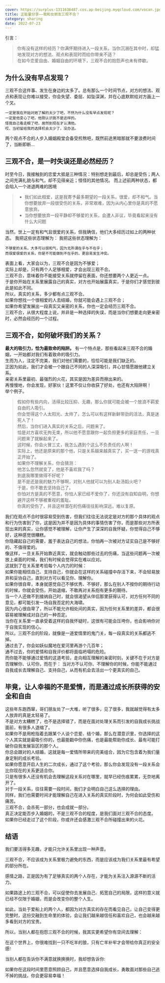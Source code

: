 ```yaml
---
cover: https://surplus-1311636487.cos.ap-beijing.myqcloud.com/vocan.jpg
title: 正能量分享——我和女朋友三观不合？
category: sharing
date: 2022-07-23
---
```

引言：

>你有没有这样的经历？你满怀期待进入一段关系，当你沉溺在其中时，却猛地发现对方的想法、观点和表现时而给你带来不适？    
在如今恋爱自由、婚姻自由的环境下，三观不合的抱怨声也未有停歇。

## <font face  = "华文行楷">为什么没有早点发现？</font>
三观不合这件事、发生在身边的太多了。总有那么一个时间节点，对方的想法、观点和表现让你难以接受，你会失望、委屈、如坠深渊，并在心底默默给对方画上一个叉。
```
一定是我在开始对她了解的太少了吧，不然为什么没有早点发现呢？    
一定是他变心了吧，他刚认识我不是这样的。    
怪我自己看走眼了吧，居然到现在才认清他。    
哎、当初留给我的选择机会太少了，没办法。
```
两个观点不合的人步入婚姻殿堂会备受煎熬吧，既然前途黑暗那就不要浪费时间了，当断即断...

## <font face="华文行楷"> 三观不合，是一时失误还是必然经历？</font>
时至今日，我接触到的恋爱大抵是三种情况：特别想走到最后，却总是受伤；两人之间充满礼貌与和气，却不见得亲近；怪怪的其他情况。
而上述前两种状态，都会陷入一个进退两难的困境

>* 我们如此相爱，这是我寄予最多期望的一段关系，很爱，却不和气。当你想要放弃一段很受伤的关系，非常艰难，因为从内心里你是真的不愿意放弃。    
>* 当你想要放弃一段平静却不够爱的关系，会遭人非议，毕竟看起来没有什么大问题

当然，世上一定有和气且很爱的关系，但我确信，他们大多经历过如上的两种状态。
我把这些状态理解为：
我把这些状态理解为：
```
不够爱的关系，大多可以很和气，因为无所谓在乎与不在乎；    
而很爱很爱的关系，你是不可能做到不在乎的，更容易发生冲突。
```    
表面上看，大家会以为，三观不合是因为不够爱；    
实际上却是，只有两个人足够相爱，才会出现三观不合。    
三观不合，意味着你不能接受关系就停留在表面，你还想要两个人更近一点。    
于是你开始在关系里展露自己的真实，对方也开始展露真实，于是你们才感觉到彼此是如此不同。    
所以，真实的关系，多少都有点三观不合。    
如果你想找一个很相爱的人去结婚，你就可能会遇上三观不合；    
如果你希望发展出一段真实又亲密的关系，你也一定会经历三观不合。    
三观不合，从很大程度上说，并非是一种选择的失误，而是当你们想要走向更亲密时，必然会经历的一个过程。

## <font face="华文行楷">三观不合，如何破坏我们的关系？</font>
**<font face = "华文行楷">最大的吸引力，恰为最致命的陷阱。    </font>**
有一个特点是，那些看起来三观不合的婚姻，一开始都对我们有着致命的吸引力。    
生而为人，注定不完美，我们对他们需要的，恰恰可能是我们缺乏的。    
正因为如此，我们才会被一个跟自己不同的人深深吸引，并心甘情愿跟他建立关系。    
亲密关系里最初、最强烈的火花，其实是因为差异而擦出来的。    
再慢慢地，你会发现，好家伙！这里不仅让你收获了好处，也还有大陷阱啊！    
举个例子。

>假如你有些内向，活得比较压抑、无趣，那么你就可能会被一个放浪不羁爱自由的人吸引。    
你会觉得这个人太阳光、太帅了，怎么可以有这样新鲜带劲的活法，真是迷死人了！    
然后，当你们进入真实的关系之后，问题来了。    
恰是对方喜欢无拘无束，所以他不愿意跟你一起负担更多的家庭责任，一旦问题来了就躲起来了。    
这时候，你会火冒三丈，我怎么遇到个这么不负责任的人啊！    
实际上，他还是原来的那个他，只是关系越来越真实了，买一送一的游戏真正开始了。    
如果你不理解关系，你会猜测：    
他怎么忽然就变了，他是不喜欢我了吗？    
到底我哪里做得不好呢？    
是不是还是我的魅力不够啊，对别人他就可以为别人赴汤蹈火吧？    
于是，你不敢去坚持自己了。    
你怕对方是真的不愿意，你怕人家已经不爱你了，你还没有自知自明，你想避开这样不够被重视的羞耻。    
你真的受伤了，并且这样潜在的伤痛往往影响深远，难以复原。

我们在观点不合时很容易受到伤害，但我们往往无法说定是对方的那个具体的观点和行为伤害到了你，这是因为并不是因为具体的事情伤害了你，而是那些对方所表现出来的真实，让你感觉不被理解，让你产生了深深的自我怀疑，你觉得自己不够好，这种感觉很糟糕。    
你隐藏起自己的需要，羞于表达自己的想法，你怕再一次被对方证实自己是不够好的、不值得爱的。    
像这样，一旦关系开始靠近真实，就会触动那些过去的伤痛，当这些问题再一次被放上桌面的时候，我们有时候会觉得实在难以应对。    
这就到了在关系里考验每个人内力的时候：    
如果你能相信自己、支持自己，你就会在这样的关系碰撞中存活下来，不会轻易放弃和妥协自己，直到对方可以看见你、理解你。    
如果你很自卑，本身就感觉自己不够优秀、不够好，那么在别人不按你的期待行动的时候，你就会受伤，开始退缩，不敢再对关系抱有更多的期待。      
当一个人还做不到接纳自己时，就会很渴望从伴侣那里获得认可，对方任何不同的意见，都可能引发一场自我否定的大海啸。    
因为内心很自卑了，所以不能允许相处间的真实，因为任何关系里的差异，都会很容易被理解成对自己的一种否定。    
当你在关系里一直承受着这样的自我怀疑时，这很有可能会压垮你，也会影响你对于自我实现的信心。    
所以，三观不合的阶段，就像是一道爱情里的鬼门关，每一段真实的关系都逃不掉。    
通过去了，你会如妖似魔地在爱河里再游个几百年；    
通不过去，你的爱情和自我评价都将面临坍塌的危险。    
而你能不能够通过爱情的这道考验，走向相互理解的亲密时刻，关键不在于对方是否理解你、认可你，而在于：
当对方不认可你、不理解你的时候，你能不能通过自我成长去理解自己、支持自己，从而有机会去活出一个更真实的自己。
## <font face = "华文行楷">毕竟，让人幸福的不是爱情，而是通过成长所获得的安全和自由</font>
这些年东跑西窜，哥们朋友处了一大堆，听了很多，见了很多，我就越觉得有太多人放弃的真是太轻易了。    
不是对方太糟糕了，也不是选择错了，而是在面对处理关系而引发的自我成长挑战面前，有很多人退缩了。    
如果你不是用枪指着去跟某个人谈个恋爱、结个婚，那么在潜意识里，你选择的这个人其实就是最吸引你的，也最能戳中你伤痛，也是最能帮助你成长、最有可能打破你自我发展盲区的那个人。    
你总会跟对的人结婚，这就是每一爱情所带来的完美组合，因为它包含着为我们量身定制的成长考验。    
如果你愿意开启人生的二次成长，通过了这个考验，那么你会发现没有一段关系会比你现在的关系更适合你。    
只是有很多人还没有机会去理解这段关系对在哪里，就早已经伤痕累累，无奈地离开了。    
对于一段关系，往往需要一段时间，我们才会明白自己这么选择的理由。    
同样，我们也需要时间才能理解自己在进入关系的真实阶段时，为何会如此受伤和痛苦。    
三观不合，会杀死一部分，也会成就一部分。    
真正决定能否步入婚姻的，不是三观不合的程度，是我们面对三观不合的态度。    
如果你已经走过了这个阶段，你或许还会感激三观不合所碰撞出来的火花。    


## <font face = "华文行楷">结语</font>    
<font  face="华文行楷">
我们要活得多无趣，才能只允许关系里出现一种声音。</font>    

<font  face="华文行楷">三观不合，不应该成为关系里极力避免的东西，而是应该成为我们关系里最有希望的部分所在。</font>

<font  face="华文行楷">感情之路，正是因为有了足够真实的两个人存在，才能为关系注入源源不断的活力。</font>

<font  face="华文行楷">如果路途上的三观不合，可以促使你去发展自己、拓宽自己的局限，这样的意义就已经不仅限于婚姻，而是会改变你的整个人生。</font>

<font  face="华文行楷">如此，当处于爱船上的两个人，都因为对方真实的存在而看见自己，让自己变得更完整时，这份交融到生命里的体验，会让我们越来越信任和喜欢自己，也会越来越多看到对方的宝贵。</font> 

<font  face="华文行楷">所以，当别人都在抱怨三观不合的时候，我其实更希望你有空间去理解：</font>   

<font  face="华文行楷">在这个世界上，你很难找到一只不吃羊的狼，只有亡羊补牢才会带给你真正的安全感!</font>

<font  face="华文行楷">当别人都在告诉你不满意就换换换时，我却想告诉你:</font>

<font  face="华文行楷">如果你在这段时间里愿意照顾自己，并且愿意选择自我成长，勇敢面对那些自己逃不掉的挑战，你会更容易幸福！</font>
